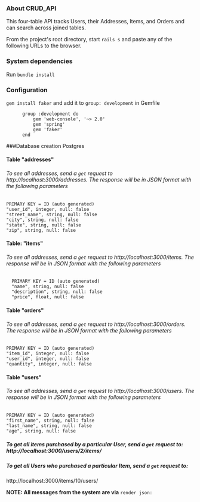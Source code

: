 ### About CRUD_API
This four-table API tracks Users, their Addresses, Items, and Orders and can search across joined tables.

From the project's root directory, start `rails s` and paste any of the following URLs to the browser.

### System dependencies
Run `bundle install`
### Configuration
`gem install faker` and add it to `group: development` in Gemfile

          group :development do
              gem 'web-console', '~> 2.0'
              gem 'spring'
              gem 'faker'
          end

###Database creation
Postgres
#### Table "addresses"
###### To see all addresses, send a `get` request to http://localhost:3000/addresses. The response will be in JSON format with the following parameters
    PRIMARY KEY = ID (auto generated)
    "user_id", integer, null: false
    "street_name", string, null: false
    "city", string, null: false
    "state", string, null: false
    "zip", string, null: false

#### Table: "items"
###### To see all addresses, send a `get` request to http://localhost:3000/items. The response will be in JSON format with the following parameters
      PRIMARY KEY = ID (auto generated)
      "name", string, null: false
      "description", string, null: false
      "price", float, null: false

#### Table "orders"
###### To see all addresses, send a `get` request to http://localhost:3000/orders. The response will be in JSON format with the following parameters
    PRIMARY KEY = ID (auto generated)
    "item_id", integer, null: false
    "user_id", integer, null: false
    "quantity", integer, null: false

#### Table "users"
###### To see all addresses, send a `get` request to http://localhost:3000/users. The response will be in JSON format with the following parameters
    PRIMARY KEY = ID (auto generated)
    "first_name", string, null: false
    "last_name", string, null: false
    "age", string, null: false

##### To get all items purchased by a particular User, send a `get` request to: http://localhost:3000/users/2/items/


##### To get all Users who purchased a particular Item, send a `get` request to:
http://localhost:3000/items/10/users/

**NOTE: All messages from the system are via** `render json:`
